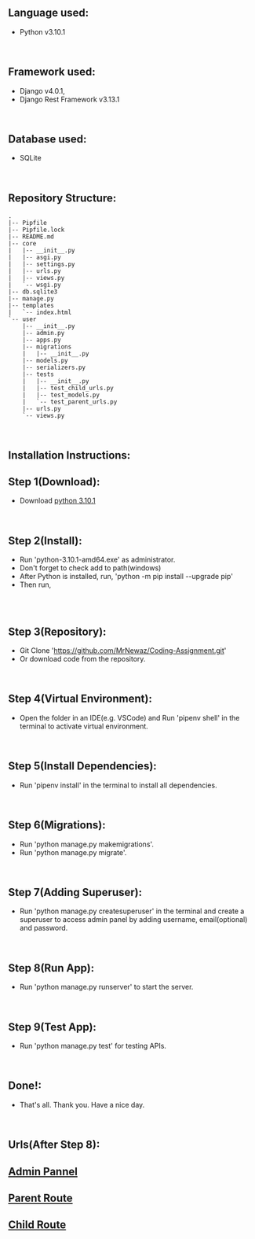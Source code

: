 ## Language used: 
* Python v3.10.1

<br/>


## Framework used: 
* Django v4.0.1,
* Django Rest Framework v3.13.1

<br/>

## Database used: 
* SQLite 


<br/>


## Repository Structure:

```
.
|-- Pipfile
|-- Pipfile.lock
|-- README.md
|-- core
|   |-- __init__.py
|   |-- asgi.py
|   |-- settings.py
|   |-- urls.py
|   |-- views.py
|   `-- wsgi.py
|-- db.sqlite3
|-- manage.py
|-- templates
|   `-- index.html
`-- user
    |-- __init__.py
    |-- admin.py
    |-- apps.py
    |-- migrations
    |   |-- __init__.py
    |-- models.py
    |-- serializers.py
    |-- tests
    |   |-- __init__.py
    |   |-- test_child_urls.py
    |   |-- test_models.py
    |   `-- test_parent_urls.py
    |-- urls.py
    `-- views.py
```
<br/>


## Installation Instructions:

## Step 1(Download):
* Download [python 3.10.1](https://www.python.org/downloads/)

<br/>

## Step 2(Install):
* Run 'python-3.10.1-amd64.exe' as administrator.
* Don't forget to check add to path(windows)
* After Python is installed, run, 'python -m pip install --upgrade pip'
* Then run,  
```pip install pipenv
```


<br/>

## Step 3(Repository):
* Git Clone 'https://github.com/MrNewaz/Coding-Assignment.git'
* Or download code from the repository.

<br/>

## Step 4(Virtual Environment):
* Open the folder in an IDE(e.g. VSCode) and Run 'pipenv shell' in the terminal to activate virtual environment.

<br/>

## Step 5(Install Dependencies):
* Run 'pipenv install' in the terminal to install all dependencies.

<br/>



## Step 6(Migrations):
* Run 'python manage.py makemigrations'.
* Run 'python manage.py migrate'. 

<br/>

## Step 7(Adding Superuser):
* Run 'python manage.py createsuperuser' in the terminal and create a superuser to access admin panel by adding username, email(optional) and password.

<br/>

## Step 8(Run App):
* Run 'python manage.py runserver' to start the server.

<br/>

## Step 9(Test App):
* Run 'python manage.py test' for testing APIs.

<br/>

## Done!:
* That's all. Thank you. Have a nice day.


<br/>

## Urls(After Step 8):

## [Admin Pannel](http://127.0.0.1:8000/admin/)
## [Parent Route](http://127.0.0.1:8000/user/parent/)
## [Child Route](http://127.0.0.1:8000/user/child/)

